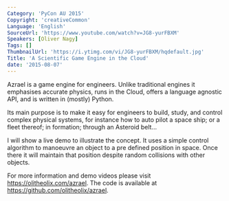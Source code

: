 ```yaml
---
Category: 'PyCon AU 2015'
Copyright: 'creativeCommon'
Language: 'English'
SourceUrl: 'https://www.youtube.com/watch?v=JG8-yurFBXM'
Speakers: [Oliver Nagy]
Tags: []
ThumbnailUrl: 'https://i.ytimg.com/vi/JG8-yurFBXM/hqdefault.jpg'
Title: 'A Scientific Game Engine in the Cloud'
date: '2015-08-07'
---
```

Azrael is a game engine for engineers. Unlike traditional engines it emphasises
accurate physics, runs in the Cloud, offers a language agnostic API, and is written in (mostly) Python.

Its main purpose is to make it easy for engineers to build, study, and control
complex physical systems, for instance how to auto pilot a space ship; or a fleet
thereof; in formation; through an Asteroid belt...

I will show a live demo to illustrate the concept. It uses a simple control
algorithm to manoeuvre an object to a pre defined position in space. Once there
it will maintain that position despite random collisions with other objects.

For more information and demo videos please visit https://olitheolix.com/azrael.
The code is available at https://github.com/olitheolix/azrael.

